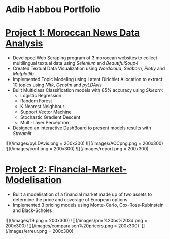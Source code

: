 # Adib Habbou Portfolio

# [Project 1: Moroccan News Data Analysis](https://github.com/Adib-Habbou/moroccan-news-data-analysis)

- Developed Web Scraping program of 3 moroccan websites to collect multilingual textual data using *Selenium* and *BeautifulSoup4*
- Created Textual Data Visualization using *Wordcloud*, *Seaborn*, *Plotly* and *Matplotlib*
- Implemented Topic Modeling using Latent Dirichlet Allocation to extract 10 topics using *Nltk*, *Gensim* and *pyLDAvis*
- Built Multiclass Classification models with 85% accuracy using *Sklearn*:
  - Logistic Regression
  - Random Forest
  - K Nearest Neighbour
  - Support Vector Machine
  - Stochastic Gradient Descent
  - Multi-Layer Perceptron
- Designed an interactive DashBoard to present models results with *Streamlit*

![](/images/pyLDAvis.png = 200x300)
![](/images/ACCpng.png = 200x300)
![](/images/conf.png = 200x300)
![](/images/report.png = 200x300)

# [Project 2: Financial-Market-Modelisation](https://github.com/Adib-Habbou/financial-market-modelisation)

- Built a modelisation of a financial market made up of two assets to determine the price and coverage of European options
- Implemented 3 pricing models using Monte-Carlo, Cox-Ross-Rubinstein and Black-Scholes

![](/images/19.png = 200x300)
![](/images/prix%20bs%203d.png = 200x300)
![](/images/comparaison%20pricers.png = 200x300)
![](/images/erreur.png = 200x300)
